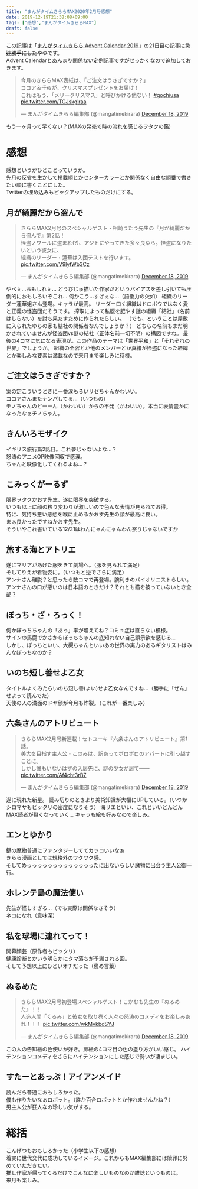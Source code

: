 ```yaml
---
title: "まんがタイムきららMAX2020年2月号感想"
date: 2019-12-19T21:38:08+09:00
tags: ["感想","まんがタイムきららMAX"]
draft: false
---
```


この記事は「[まんがタイムきらら Advent Calendar 2019](https://adventar.org/calendars/4098)」の21日目の記事~~に急遽勝手にしたやつ~~です。  
Advent Calendarとあんまり関係ない定例記事ですがせっかくなので追加しておきます。  

<blockquote class="twitter-tweet"><p lang="ja" dir="ltr">今月のきららMAX表紙は、「ご注文はうさぎですか？」<br>ココア＆千夜が、クリスマスプレゼントをお届け！<br>これはもう、「メリークリスマス」と呼びかける他ない！ <a href="https://twitter.com/hashtag/gochiusa?src=hash&amp;ref_src=twsrc%5Etfw">#gochiusa</a> <a href="https://t.co/TGJskglraa">pic.twitter.com/TGJskglraa</a></p>&mdash; まんがタイムきらら編集部 (@mangatimekirara) <a href="https://twitter.com/mangatimekirara/status/1207299604984692736?ref_src=twsrc%5Etfw">December 18, 2019</a></blockquote> <script async src="https://platform.twitter.com/widgets.js" charset="utf-8"></script> 

もう一ヶ月って早くない？(MAXの発売で時の流れを感じるヲタクの鑑)  

# 感想
感想というかひとことっていうか。  
先月の反省を生かして掲載順とかセンターカラーとか関係なく自由な順番で書きたい順に書くことにした。  
Twitterの埋め込みもピックアップしたものだけにする。  

## 月が綺麗だから盗んで
<blockquote class="twitter-tweet"><p lang="ja" dir="ltr">きららMAX2月号のスペシャルゲスト・相崎うたう先生の『月が綺麗だから盗んで』第2話！<br>怪盗ノワールに盗まれ(?)、アジトにやってきた多々良ゆら。怪盗になりたいという彼女に、<br>組織のリーダー・蓮華は入団テストを行います。 <a href="https://t.co/V9lytWb3Cz">pic.twitter.com/V9lytWb3Cz</a></p>&mdash; まんがタイムきらら編集部 (@mangatimekirara) <a href="https://twitter.com/mangatimekirara/status/1207302049576013826?ref_src=twsrc%5Etfw">December 18, 2019</a></blockquote> <script async src="https://platform.twitter.com/widgets.js" charset="utf-8"></script>  
やべぇ...おもしれぇ...  
どうびじゅ描いた作家だというバイアスを差し引いても圧倒的におもしろいぞこれ...  
何かこう...すげぇな...（語彙力の欠如）  
組織のリーダー蓮華姐さん登場。キャラが最高。  
リーダー曰く組織はドロボウではなく愛と正義の怪盗団だそうです。  
搾取によって私腹を肥やす謎の組織「結社」（名前はしらない）を討ち果たすために作られたらしい。  
（でも、ということは屋敷に入られたゆらの家も結社の関係者なんでしょうか？）  
どちらの名前もまだ明かされていませんが怪盗団vs謎の結社（正体名前一切不明）の構図ですね。 
最後の4コマに気になる表現が。この作品のテーマは「世界平和」と「それぞれの世界」でしょうか。  
組織の全容とか他のメンバーとか真緒が怪盗になった経緯とか楽しみな要素は満載なので来月まで楽しみに待機。  

## ご注文はうさぎですか？
案の定こういうときに一番涙もろいリゼちゃんかわいい。  
ココアさんまたナンパしてる...（いつもの）  
チノちゃんのどーーん（かわいい）からの不発（かわいい）。本当に表情豊かになったなぁチノちゃん。  

## きんいろモザイク
イギリス旅行篇2話目。これ夢じゃないよな...？  
怒涛のアニメOP映像回収で感涙。  
ちゃんと映像化してくれるよね...？

## こみっくがーるず
限界ヲタクかおす先生、遂に限界を突破する。  
いつも以上に顔の移り変わりが激しいので色んな表情が見られてお得。  
特に、気持ち悪い感想を喉に止めるかおす先生の顔が最高に良い。  
まぁ良かったですねかおす先生。  
そういやこれ書いている12/21はわんにゃんにゃんわん祭りじゃないですか


## 旅する海とアトリエ
遂にマリアがあげた服をきて劇場へ。（服を見られて満足）  
そしてりえが着物姿に。（いつもと逆でさらに満足）  
アンナさん離脱？と思ったら数コマで再登場。腕利きのバイオリニストらしい。  
アンナさんの口が悪いのは日本語のときだけ？それとも猫を被っていないとき全部？  

## ぼっち・ざ・ろっく！
何かぼっちちゃんの「あっ」率が増えてね？コミュ症は直らない模様。  
サインの馬鹿でかさからぼっちちゃんの底知れない自己顕示欲を感じる...  
しかし、ぼっちといい、大槻ちゃんといいあの世界の実力のあるギタリストはみんなぼっちなのか？  

## いのち短し善せよ乙女
タイトルよくみたらいのち短し善(よい)せよ乙女なんですね...（勝手に「ぜん」せよって読んでた）  
天使の人の満面のドヤ顔が今月も炸裂。（これが一番楽しみ）  

## 六条さんのアトリビュート
<blockquote class="twitter-tweet"><p lang="ja" dir="ltr">きららMAX2月号新連載！セトユーキ『六条さんのアトリビュート』第1話。 <br>美大を目指す主人公・このみは、訳あってボロボロのアパートに引っ越すことに。<br>しかし誰もいないはずの入居先に、謎の少女が居て―― <a href="https://t.co/Af4cht3rB7">pic.twitter.com/Af4cht3rB7</a></p>&mdash; まんがタイムきらら編集部 (@mangatimekirara) <a href="https://twitter.com/mangatimekirara/status/1207299897759690753?ref_src=twsrc%5Etfw">December 18, 2019</a></blockquote> <script async src="https://platform.twitter.com/widgets.js" charset="utf-8"></script> 
遂に現れた新星。  
読み切りのときより美術知識が大幅にUPしている。（いつかシロマサもビックリの密度になりそう）  
海リエといい、これといいどんどんMAX読者が賢くなっていく...  
キャラも絵も好みなので楽しみ。  

## エンとゆかり
鍵の魔物普通にファンタジーしててカッコいいなぁ  
きらら漫画としては規格外のワクワク感。   
そしてめっっっっっっっっっっっっったに出ないらしい魔物に出会う主人公御一行。  

## ホレンテ島の魔法使い
先生が怪しすぎる...（でも実際は関係なさそう）  
ネコになれ（意味深）  

## 私を球場に連れてって！
開幕顔芸（原作者もビックリ）  
健康診断とかいう明らかにタマ落ちが予測される回。  
そして予想以上にひどいオチだった（褒め言葉）  

## ぬるめた
<blockquote class="twitter-tweet"><p lang="ja" dir="ltr">きららMAX2月号初登場スペシャルゲスト！こかむも先生の『ぬるめた』！！<br>人造人間「くるみ」と彼女を取り巻く人々の怒涛のコメディをお楽しみあれ！！！ <a href="https://t.co/wkMvkbdSYJ">pic.twitter.com/wkMvkbdSYJ</a></p>&mdash; まんがタイムきらら編集部 (@mangatimekirara) <a href="https://twitter.com/mangatimekirara/status/1207300346017501216?ref_src=twsrc%5Etfw">December 18, 2019</a></blockquote> <script async src="https://platform.twitter.com/widgets.js" charset="utf-8"></script> 
この人の告知絵の色使いが好き。扉絵の4コマ目の色の塗り方がいい感じ。  
ハイテンションコメディをさらにハイテンションにした感じで勢いが凄まじい。

## すたーとあっぷ！アイアンメイド
読んだら普通におもしろかった。  
僕も作りたいなぁロボット。（誰か百合ロボットとか作れませんかね？）  
男主人公が狂人なの珍しい気がする。  


# 総括
こんげつもおもしろかった（小学生以下の感想）  
着実に世代交代に成功しているイメージ。これからもMAX編集部には贖罪に努めていただきたい。  
推し作家が帰ってくるだけでこんなに楽しいものなのか雑誌というものは。  
来月も楽しみ。  

